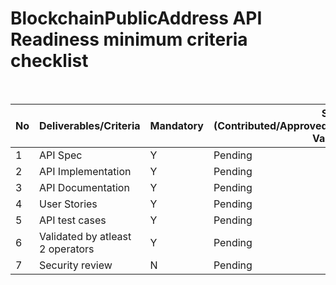 # BlockchainPublicAddress API Readiness minimum criteria checklist

<br>

| No | Deliverables/Criteria            | Mandatory | Status (Contributed/Approved/Pending/Validated/Partly-Validated)|
|----|----------------------------------|-----------|-----------------------------------------------------------------|                         
|  1 |API Spec                          |   Y       | Pending                                                         |
|  2 |API Implementation                |   Y       | Pending                                                         |
|  3 |API Documentation                 |   Y       | Pending                                                         |
|  4 |User Stories                      |   Y       | Pending                                                         |
|  5 |API test cases                    |   Y       | Pending                                                         |
|  6 |Validated by atleast 2 operators  |   Y       | Pending                                                         |                                             
|  7 |Security review                   |   N       | Pending                                                         |              

